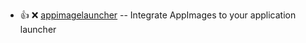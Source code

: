 - :+1: :x:  [appimagelauncher](https://github.com/TheAssassin/AppImageLauncher/releases/download/v2.2.0/appimagelauncher_2.2.0-travis995.0f91801.bionic_amd64.deb)  --	Integrate AppImages to your application launcher
